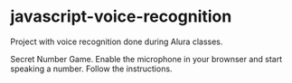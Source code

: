 # javascript-voice-recognition

Project with voice recognition done during Alura classes.

Secret Number Game.
Enable the microphone in your brownser and start speaking a number. Follow the instructions.
